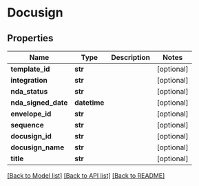 # Docusign



## Properties
Name | Type | Description | Notes
------------ | ------------- | ------------- | -------------
**template_id** | **str** |  | [optional] 
**integration** | **str** |  | [optional] 
**nda_status** | **str** |  | [optional] 
**nda_signed_date** | **datetime** |  | [optional] 
**envelope_id** | **str** |  | [optional] 
**sequence** | **str** |  | [optional] 
**docusign_id** | **str** |  | [optional] 
**docusign_name** | **str** |  | [optional] 
**title** | **str** |  | [optional] 

[[Back to Model list]](../README.md#documentation-for-models) [[Back to API list]](../README.md#documentation-for-api-endpoints) [[Back to README]](../README.md)


